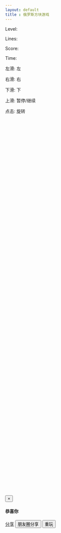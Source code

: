```yaml
---
layout: default
title : 俄罗斯方块游戏
---
```


<link rel="stylesheet" href="./tetris.css" type="text/css" />
<div id="tetris">
    <div id="info">
        <div id="next_shape"></div>
        <p id="level">
            Level: <span></span>
        </p>
        <p id="lines">
            Lines: <span></span>
        </p>
        <p id="score">
            Score: <span></span>
        </p>
        <p id="time">
            Time: <span></span>
        </p>
        <p id="help">
            左滑: <span>左</span>
        </p>
        <p id="help">
            右滑: <span>右</span>
        </p>
        <p id="help">
            下滑: <span>下</span>
        </p>
        <p id="help">
            上滑: <span>暂停/继续</span>
        </p>
        <p id="help">
            点击: <span>旋转</span>
        </p>
    </div>
    <div id="canvas"></div>
</div>
<div class="right-ad">
<!-- 300 x 600 -->
<ins class="adsbygoogle"
     style="display:inline-block;width:300px;height:600px"
     data-ad-client="ca-pub-2326969899478823"
     data-ad-slot="1758482399"></ins>
<script>
(adsbygoogle = window.adsbygoogle || []).push({});
</script>
</div>
<div class="left-ad">
<!-- 300 x 600 -->
<ins class="adsbygoogle"
     style="display:inline-block;width:300px;height:600px"
     data-ad-client="ca-pub-2326969899478823"
     data-ad-slot="1758482399"></ins>
<script>
(adsbygoogle = window.adsbygoogle || []).push({});
</script>
</div>
<script src="./tetris.js"></script>

<div class="modal fade" id="myModal" tabindex="-1" role="dialog" aria-labelledby="myModalLabel" aria-hidden="true">
    <div class="modal-dialog">
    <div class="modal-content">
    <div class="modal-header">
    <button type="button" class="close" data-dismiss="modal" aria-hidden="true">×</button>
    <h4 class="modal-title">
    <strong>恭喜你</strong>
    </h4>
    </div>
    <div class="modal-body">
    <p></p>
    </div>
    <div class="modal-footer">
        <a href="" class="btn btn-success"  id="game-fenxiang" target="_blank" >分享</a>
		<button type="button" class="btn btn-success " id="game-weixin-fenxiang">朋友圈分享</button>
		<button type="button" class="btn btn-danger " data-dismiss="modal">重玩</button>
		</div>
    </div>
    </div>
</div>

<script>
var isWeiXin = false;
var winxin_shareUrl = "http://github.tiankonguse.com/project/tetris/";
var winxin_title = "俄罗斯方块我轻松达到很高分，你能打败我吗？快来挑战我吧？";;
function showMessage(score, cb) {
    var $message = $("#myModal");
    var bodyText, url;
    
    var shareUrl = "http://github.tiankonguse.com/project/tetris/";
    var title = "俄罗斯方块我轻松达到"+score+"分，你能打败我吗？快来挑战我吧？";
    
    if(typeof WeixinJSBridge == 'undefined'){
        bodyText = "恭喜你，获得了" + score + "高分，微博分享给好友？";
        var url = "http://v.t.sina.com.cn/share/share.php?url="+encodeURI(shareUrl)+"&title="+encodeURI(title)+"&appkey=2924220432 &searchPic=false";
        $("#game-fenxiang").attr("href", url);
        $("#game-weixin-fenxiang").hide();
    }else{
        $("#game-fenxiang").hide();
        isWeiXin = true;
        winxin_shareUrl = shareUrl;
        winxin_title = title;
        bodyText = "恭喜你，获得了" + score + "高分，朋友圈分享给好友？";
        
    }
    $message.find(".modal-body>p").text(bodyText);
    $message.modal("show");
    if (cb) {
		$message.on("hidden.bs.modal", cb);
    }
}
$("#game-weixin-fenxiang").click(function(){
    shareTimeline();
    return true;
});

function shareTimeline(){
    WeixinJSBridge.invoke('shareTimeline', {
        'link': winxin_shareUrl + "?_t=" + tk.time(),
        'desc': winxin_title,
        'title': "经典小游戏 俄罗斯方块"
    },function(res) {
        alert(tk.json.stringify(res));
    });
}

document.addEventListener('WeixinJSBridgeReady', function onBridgeReady() {
    WeixinJSBridge.on('menu:share:timeline', function(argv){
        shareTimeline();
    });
}, false);

</script>